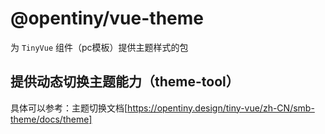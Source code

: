 # @opentiny/vue-theme

为 `TinyVue` 组件（pc模板）提供主题样式的包

## 提供动态切换主题能力（theme-tool）

具体可以参考：主题切换文档[https://opentiny.design/tiny-vue/zh-CN/smb-theme/docs/theme]
